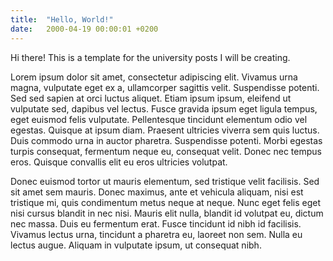 ```yaml
---
title:  "Hello, World!"
date:   2000-04-19 00:00:01 +0200
---
```

Hi there! This is a template for the university posts I will be creating.

Lorem ipsum dolor sit amet, consectetur adipiscing elit. Vivamus urna magna, vulputate eget ex a, ullamcorper sagittis velit. Suspendisse potenti. Sed sed sapien at orci luctus aliquet. Etiam ipsum ipsum, eleifend ut vulputate sed, dapibus vel lectus. Fusce gravida ipsum eget ligula tempus, eget euismod felis vulputate. Pellentesque tincidunt elementum odio vel egestas. Quisque at ipsum diam. Praesent ultricies viverra sem quis luctus. Duis commodo urna in auctor pharetra. Suspendisse potenti. Morbi egestas turpis consequat, fermentum neque eu, consequat velit. Donec nec tempus eros. Quisque convallis elit eu eros ultricies volutpat.

Donec euismod tortor ut mauris elementum, sed tristique velit facilisis. Sed sit amet sem mauris. Donec maximus, ante et vehicula aliquam, nisi est tristique mi, quis condimentum metus neque at neque. Nunc eget felis eget nisi cursus blandit in nec nisi. Mauris elit nulla, blandit id volutpat eu, dictum nec massa. Duis eu fermentum erat. Fusce tincidunt id nibh id facilisis. Vivamus lectus urna, tincidunt a pharetra eu, laoreet non sem. Nulla eu lectus augue. Aliquam in vulputate ipsum, ut consequat nibh.